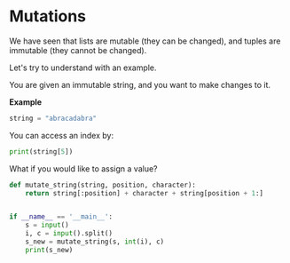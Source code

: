 # Mutations

We have seen that lists are mutable (they can be changed), and tuples are immutable (they cannot be changed).

Let's try to understand with an example.

You are given an immutable string, and you want to make changes to it.

__Example__

```python
string = "abracadabra"
```

You can access an index by:

```python
print(string[5])
```

What if you would like to assign a value?

```python
def mutate_string(string, position, character):
    return string[:position] + character + string[position + 1:]


if __name__ == '__main__':
    s = input()
    i, c = input().split()
    s_new = mutate_string(s, int(i), c)
    print(s_new)
```
